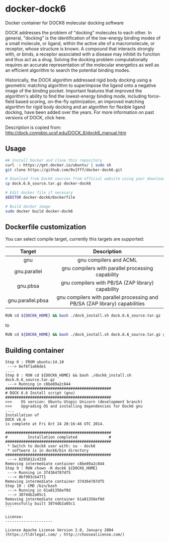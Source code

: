 docker-dock6
============

Docker container for DOCK6 molecular docking software

DOCK addresses the problem of "docking" molecules to each other. In general, "docking" is the identification of the low-energy binding modes of a small molecule, or ligand, within the active site of a macromolecule, or receptor, whose structure is known. A compound that interacts strongly with, or binds, a receptor associated with a disease may inhibit its function and thus act as a drug. Solving the docking problem computationally requires an accurate representation of the molecular energetics as well as an efficient algorithm to search the potential binding modes.

Historically, the DOCK algorithm addressed rigid body docking using a geometric matching algorithm to superimpose the ligand onto a negative image of the binding pocket. Important features that improved the algorithm's ability to find the lowest-energy binding mode, including force-field based scoring, on-the-fly optimization, an improved matching algorithm for rigid body docking and an algorithm for flexible ligand docking, have been added over the years. For more information on past versions of DOCK, click here.

Description is copied from: http://dock.compbio.ucsf.edu/DOCK_6/dock6_manual.htm

Usage
----------

```bash
## Install Docker and clone this repository
curl -s https://get.docker.io/ubuntu/ | sudo sh
git clone https://github.com/0x1fff/docker-dock6.git

# Download from Dock6 sources from official website using your download key and copy it to repository
cp dock.6.6_source.tar.gz docker-dock6

# Edit docker file if necesary
$EDITOR docker-dock6/Dockerfile

# Build docker image
sudo docker build docker-dock6
```

Dockerfile customization
---------------------------

You can select compile target, currently this targets are supported:

| Target              | Description                                                                 |
| :------------------:|:---------------------------------------------------------------------------:|
| gnu                 | gnu compilers and ACML                                                      |
| gnu.parallel        | gnu compilers with parallel processing capability                           |
| gnu.pbsa            | gnu compilers with PB/SA (ZAP library) capability                           |
| gnu.parallel.pbsa   | gnu compilers with parallel processing and PB/SA (ZAP library) capabilities |

````bash
RUN cd ${DOCK6_HOME} && bash ./dock_install.sh dock.6.6_source.tar.gz
````

to 

````bash
RUN cd ${DOCK6_HOME} && bash ./dock_install.sh dock.6.6_source.tar.gz gnu.parallel
````


Building container
---------------------------------

````
Step 0 : FROM ubuntu:14.10
 ---> 6ef6f1a66de1
....
Step 8 : RUN cd ${DOCK6_HOME} && bash ./dock6_install.sh dock.6.6_source.tar.gz
 ---> Running in c8be89a2c844
###############################################
# DOCK 6.6 Install script (gnu) 
###############################################
>>>    OS version: Ubuntu Utopic Unicorn (development branch)
>>>    Upgrading OS and installing dependencies for Dock6 gnu
....
Installation of 
DOCK v6.6
is complete at Fri Oct 24 20:16:46 UTC 2014.

###############################################
#         Installation completed              #
###############################################
 * Switch to dock6 user with: su - dock6       
 * software is in dock6/bin directory          
###############################################
 ---> 8295812c4339
Removing intermediate container c8be89a2c844
Step 9 : RUN chown -R dock6 ${DOCK6_HOME}
 ---> Running in 374364787df5
 ---> 8bf993cb4771
Removing intermediate container 374364787df5
Step 10 : CMD /bin/bash
 ---> Running in 61a81356ef0d
 ---> 3874db2a05c1
Removing intermediate container 61a81356ef0d
Successfully built 3874db2a05c1
```

License:
---------------------

License Apache License Version 2.0, January 2004 (https://tldrlegal.com/ ; http://choosealicense.com/)

